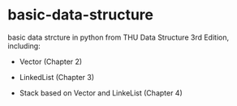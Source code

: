 # basic-data-structure

basic data strcture in python from THU Data Structure 3rd Edition, including:

* Vector (Chapter 2)

* LinkedList (Chapter 3)

* Stack based on Vector and LinkeList (Chapter 4)
